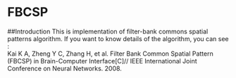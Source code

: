 # FBCSP
##Introduction
This is implementation of filter-bank commons spatial patterns algorithm. If you want to know details of the algorithm, you can see :  
Kai K A, Zheng Y C, Zhang H, et al. Filter Bank Common Spatial Pattern (FBCSP) in Brain-Computer Interface[C]// IEEE International Joint Conference on Neural Networks. 2008.


